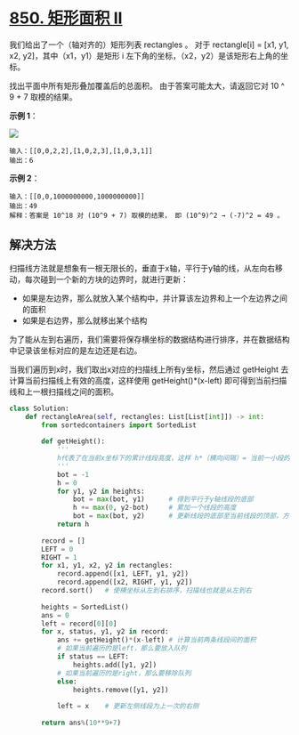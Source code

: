 # [850. 矩形面积 II](https://leetcode-cn.com/problems/rectangle-area-ii/)

我们给出了一个（轴对齐的）矩形列表 rectangles 。 对于 rectangle[i] = [x1, y1, x2, y2]，其中（x1，y1）是矩形 i 左下角的坐标，（x2，y2）是该矩形右上角的坐标。

找出平面中所有矩形叠加覆盖后的总面积。 由于答案可能太大，请返回它对 10 ^ 9 + 7 取模的结果。



**示例 1**：

<img src="https://s3-lc-upload.s3.amazonaws.com/uploads/2018/06/06/rectangle_area_ii_pic.png">

```
输入：[[0,0,2,2],[1,0,2,3],[1,0,3,1]]
输出：6
```

**示例 2**：
```
输入：[[0,0,1000000000,1000000000]]
输出：49
解释：答案是 10^18 对 (10^9 + 7) 取模的结果， 即 (10^9)^2 → (-7)^2 = 49 。
```

## 解决方法

扫描线方法就是想象有一根无限长的，垂直于x轴，平行于y轴的线，从左向右移动，每次碰到一个新的方块的边界时，就进行更新：

* 如果是左边界，那么就放入某个结构中，并计算该左边界和上一个左边界之间的面积
* 如果是右边界，那么就移出某个结构

为了能从左到右遍历，我们需要将保存横坐标的数据结构进行排序，并在数据结构中记录该坐标对应的是左边还是右边。

当我们遍历到x时，我们取出x对应的扫描线上所有y坐标，然后通过 getHeight 去计算当前扫描线上有效的高度，这样使用 getHeight()*(x-left) 即可得到当前扫描线和上一根扫描线之间的面积。

```py
class Solution:
    def rectangleArea(self, rectangles: List[List[int]]) -> int:
        from sortedcontainers import SortedList
        
        def getHeight():
            '''
            h代表了在当前x坐标下的累计线段高度，这样 h*（横向间隔）= 当前一小段的面积
            '''
            bot = -1
            h = 0
            for y1, y2 in heights:
                bot = max(bot, y1)      # 得到平行于y轴线段的底部
                h += max(0, y2-bot)     # 累加一个线段的高度
                bot = max(bot, y2)      # 更新线段的底部至当前线段的顶部，方便计算下一个线段
            return h
        
        record = []
        LEFT = 0
        RIGHT = 1
        for x1, y1, x2, y2 in rectangles:
            record.append([x1, LEFT, y1, y2])
            record.append([x2, RIGHT, y1, y2])
        record.sort()   # 使横坐标从左到右排序，扫描线也就是从左到右
        
        heights = SortedList()
        ans = 0
        left = record[0][0]
        for x, status, y1, y2 in record:
            ans += getHeight()*(x-left) # 计算当前两条线段间的面积
            # 如果当前遍历的是left，那么要放入队列
            if status == LEFT:
                heights.add([y1, y2])
            # 如果当前遍历的是right，那么要移除队列
            else:
                heights.remove([y1, y2])
            
            left = x    # 更新左侧线段为上一次的右侧
            
        return ans%(10**9+7)
```